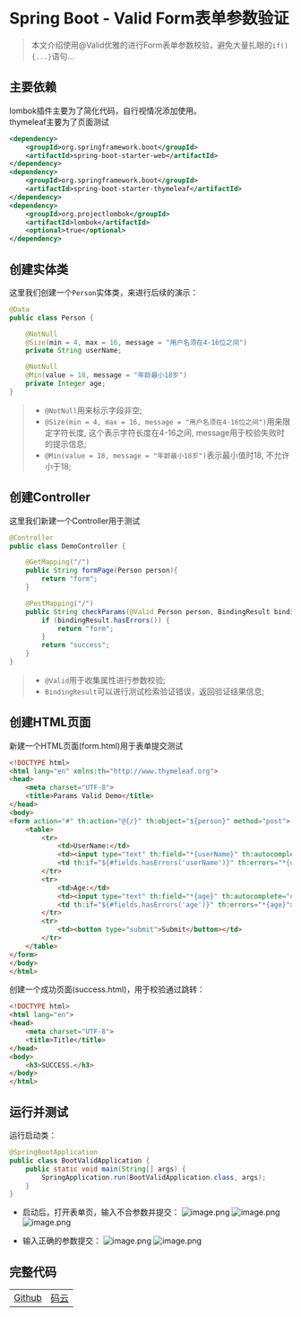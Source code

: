 # Spring Boot - Valid Form表单参数验证

>本文介绍使用@Valid优雅的进行Form表单参数校验，避免大量扎眼的`if(){...}`语句...

## 主要依赖

lombok插件主要为了简化代码，自行视情况添加使用。\
thymeleaf主要为了页面测试
```xml
<dependency>
    <groupId>org.springframework.boot</groupId>
    <artifactId>spring-boot-starter-web</artifactId>
</dependency>
<dependency>
    <groupId>org.springframework.boot</groupId>
    <artifactId>spring-boot-starter-thymeleaf</artifactId>
</dependency>
<dependency>
    <groupId>org.projectlombok</groupId>
    <artifactId>lombok</artifactId>
    <optional>true</optional>
</dependency>
```

## 创建实体类

这里我们创建一个`Person`实体类，来进行后续的演示：

```java
@Data
public class Person {

    @NotNull
    @Size(min = 4, max = 16, message = "用户名须在4-16位之间")
    private String userName;

    @NotNull
    @Min(value = 18, message = "年龄最小18岁")
    private Integer age;
}
```

>- `@NotNull`用来标示字段非空;
>- `@Size(min = 4, max = 16, message = "用户名须在4-16位之间")`用来限定字符长度, 这个表示字符长度在4-16之间, message用于校验失败时的提示信息;
>- `@Min(value = 18, message = "年龄最小18岁")`表示最小值时18, 不允许小于18;

## 创建Controller

这里我们新建一个Controller用于测试

```java
@Controller
public class DemoController {

    @GetMapping("/")
    public String formPage(Person person){
        return "form";
    }

    @PostMapping("/")
    public String checkParams(@Valid Person person, BindingResult bindingResult) {
        if (bindingResult.hasErrors()) {
            return "form";
        }
        return "success";
    }
}
```
>- `@Valid`用于收集属性进行参数校验;
>- `BindingResult`可以进行测试检索验证错误，返回验证结果信息;

## 创建HTML页面

新建一个HTML页面(form.html)用于表单提交测试

```html
<!DOCTYPE html>
<html lang="en" xmlns:th="http://www.thymeleaf.org">
<head>
    <meta charset="UTF-8">
    <title>Params Valid Demo</title>
</head>
<body>
<form action="#" th:action="@{/}" th:object="${person}" method="post">
    <table>
        <tr>
            <td>UserName:</td>
            <td><input type="text" th:field="*{userName}" th:autocomplete="off"/></td>
            <td th:if="${#fields.hasErrors('userName')}" th:errors="*{userName}">UserName Error</td>
        </tr>
        <tr>
            <td>Age:</td>
            <td><input type="text" th:field="*{age}" th:autocomplete="off"/></td>
            <td th:if="${#fields.hasErrors('age')}" th:errors="*{age}">Age Error</td>
        </tr>
        <tr>
            <td><button type="submit">Submit</button></td>
        </tr>
    </table>
</form>
</body>
</html>
```

创建一个成功页面(success.html)，用于校验通过跳转：

```html
<!DOCTYPE html>
<html lang="en">
<head>
    <meta charset="UTF-8">
    <title>Title</title>
</head>
<body>
    <h3>SUCCESS.</h3>
</body>
</html>
```

## 运行并测试

运行启动类：

```java
@SpringBootApplication
public class BootValidApplication {
    public static void main(String[] args) {
        SpringApplication.run(BootValidApplication.class, args);
    }
}
```

- 启动后，打开表单页，输入不合参数并提交：
![image.png](https://i.loli.net/2020/04/20/WtlfAgsyj5DY7XT.png)
![image.png](https://i.loli.net/2020/04/20/8uleAFpfahC96bM.png)
![image.png](https://i.loli.net/2020/04/20/DefkQbM52dI4Y1n.png)

- 输入正确的参数提交：
![image.png](https://i.loli.net/2020/04/20/3eKFxGqWrwys2fI.png)
![image.png](https://i.loli.net/2020/04/20/cetn28lx5vHMa3T.png)

## 完整代码

|||
|---|---|
|[Github](https://github.com/xudc0521/spring-boot-v2/tree/master/spring-boot-v2-param-valid)|[码云](https://gitee.com/xudc/spring-boot-v2/tree/master/spring-boot-v2-param-valid)|